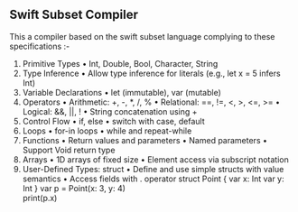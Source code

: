 ## Swift Subset Compiler

This a compiler based on the swift subset language complying to these specifications :-


1. Primitive Types
  • Int, Double, Bool, Character, String
2. Type Inference
  • Allow type inference for literals (e.g., let x = 5 infers Int)
3. Variable Declarations
  • let (immutable), var (mutable)
4. Operators
  • Arithmetic: +, -, *, /, %
  • Relational: ==, !=, <, >, <=, >=
  • Logical: &&, ||, !
  • String concatenation using +
5. Control Flow
  • if, else
  • switch with case, default
6. Loops
  • for-in loops
  • while and repeat-while
7. Functions
  • Return values and parameters
  • Named parameters
  • Support Void return type
8. Arrays
  • 1D arrays of fixed size
  • Element access via subscript notation
9. User-Defined Types: struct
  • Define and use simple structs with value semantics
  • Access fields with . operator
  struct Point {
  var x: Int
  var y: Int
  }
  var p = Point(x: 3, y: 4)  
  print(p.x)
